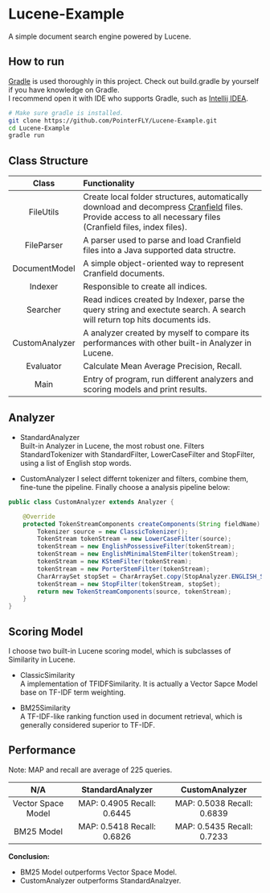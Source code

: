 # Lucene-Example

A simple document search engine powered by Lucene.

## How to run

[Gradle](https://gradle.org) is used thoroughly in this project. Check out build.gradle by yourself if you have knowledge on Gradle.  
I recommend open it with IDE who supports Gradle, such as [Intellij IDEA](https://www.jetbrains.com/idea/).

```bash
# Make sure gradle is installed.
git clone https://github.com/PointerFLY/Lucene-Example.git
cd Lucene-Example
gradle run
```

## Class Structure

|Class|Functionality|
|:--:|:--|
|FileUtils|Create local folder structures, automatically download and decompress [Cranfield](http://ir.dcs.gla.ac.uk/resources/test_collections/cran/) files. Provide access to all necessary files (Cranfield files, index files).|
|FileParser|A parser used to parse and load Cranfield files into a Java supported data structre. |
|DocumentModel|A simple object-oriented way to represent Cranfield documents.|
|Indexer|Responsible to create all indices.|
|Searcher|Read indices created by Indexer, parse the query string and exectute search. A search will return top hits documents ids.|
|CustomAnalyzer|A analyzer created by myself to compare its performances with other built-in Analyzer in Lucene.|
|Evaluator|Calculate Mean Average Precision, Recall.|
|Main|Entry of program, run different analyzers and scoring models and print results.|

## Analyzer

* StandardAnalyzer  
Built-in Analyzer in Lucene, the most robust one. Filters StandardTokenizer with StandardFilter, LowerCaseFilter and StopFilter, using a list of English stop words.

* CustomAnalyzer
I select differnt tokenizer and filters, combine them, fine-tune the pipeline. Finally choose a analysis pipeline below:

```java
public class CustomAnalyzer extends Analyzer {

    @Override
    protected TokenStreamComponents createComponents(String fieldName) {
        Tokenizer source = new ClassicTokenizer();
        TokenStream tokenStream = new LowerCaseFilter(source);
        tokenStream = new EnglishPossessiveFilter(tokenStream);
        tokenStream = new EnglishMinimalStemFilter(tokenStream);
        tokenStream = new KStemFilter(tokenStream);
        tokenStream = new PorterStemFilter(tokenStream);
        CharArraySet stopSet = CharArraySet.copy(StopAnalyzer.ENGLISH_STOP_WORDS_SET);
        tokenStream = new StopFilter(tokenStream, stopSet);
        return new TokenStreamComponents(source, tokenStream);
    }
}
```

## Scoring Model

I choose two built-in Lucene scoring model, which is subclasses of Similarity in Lucene.

* ClassicSimilarity  
A implementation of TFIDFSimilarity. It is actually a Vector Sapce Model base on TF-IDF term weighting.

* BM25Similarity  
A TF-IDF-like ranking function used in document retrieval, which is generally considered superior to TF-IDF.

## Performance
Note: MAP and recall are average of 225 queries.

|N/A|StandardAnalyzer|CustomAnalyzer|
|:--:|:--:|:--:|
|Vector Space Model|MAP: 0.4905 Recall: 0.6445|MAP: 0.5038 Recall: 0.6839|
|BM25 Model|MAP: 0.5418 Recall: 0.6826|MAP: 0.5435 Recall: 0.7233|

**Conclusion:**

* BM25 Model outperforms Vector Space Model. 
* CustomAnalyzer outperforms StandardAnalzyer.





